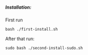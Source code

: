 ##### Installation:

First run 
```
bash ./first-install.sh
```

After that run:
```
sudo bash ./second-install-sudo.sh
```

